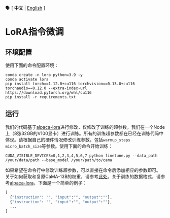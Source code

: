 :speaking_head: \[ **中文** | [English](./README_EN.md) \]
# LoRA指令微调
## 环境配置
使用下面的命令配置环境：
```shell
conda create -n lora python=3.9 -y
conda activate lora
pip install torch==1.12.0+cu116 torchvision==0.13.0+cu116 torchaudio==0.12.0 --extra-index-url https://download.pytorch.org/whl/cu116
pip install -r requirements.txt
```
## 运行
我们的代码基于[alpaca-lora](https://github.com/tloen/alpaca-lora)进行修改，仅修改了训练的超参数。我们在一个Node上（8张32GB的V100显卡）进行训练。所有的训练超参数都在已经在训练代码中体现。请根据自己的硬件情况修改训练参数，包括`warmup_steps` `micro_batch_size`等参数。使用下面的命令开始训练：
```shell
CUDA_VISIBLE_DEVICES=0,1,2,3,4,5,6,7 python finetune.py --data_path /your/data/path --base_model /your/path/to/cama
```
如果希望在命令行中修改训练超参数，可以直接在命令后添加相应的参数即可。
关于如何获取和复原CaMA-13B的权重，请参考[此处](https://github.com/zjunlp/CaMA/tree/main#22-%E9%A2%84%E8%AE%AD%E7%BB%83%E6%A8%A1%E5%9E%8B%E6%9D%83%E9%87%8D%E8%8E%B7%E5%8F%96%E4%B8%8E%E6%81%A2%E5%A4%8D)。关于训练的数据格式，请参考[alpaca-lora](https://github.com/tloen/alpaca-lora/blob/main/alpaca_data.json)，下面是一个简单的例子：
```python
[
  {"instruction": "", "input":"", "output":""},
  {"instruction": "", "input":"", "output":""},
  ...
]
```
